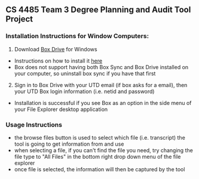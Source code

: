 ## CS 4485 Team 3 Degree Planning and Audit Tool Project 

### Installation Instructions for Window Computers:
1. Download [Box Drive](https://www.box.com/resources/downloads) for Windows
- Instructions on how to install it [here](https://support.box.com/hc/en-us/articles/360043697474-Installing-and-Updating-Box-Drive)
- Box does not support having both Box Sync and Box Drive installed on your computer, so uninstall box sync if you have that first
2. Sign in to Box Drive with your UTD email (if box asks for a email), then your UTD Box login information (i.e. netid and password)
- Installation is successful if you see Box as an option in the side menu of your File Explorer desktop application

### Usage Instructions
- the browse files button is used to select which file (i.e. transcript) the tool is going to get information from and use
- when selecting a file, if you can't find the file you need, try changing the file type to "All Files" in the bottom right drop down menu of the file explorer
- once file is selected, the information will then be captured by the tool
